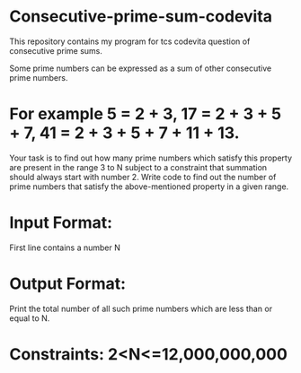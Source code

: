 # Consecutive-prime-sum-codevita
This repository contains my program for tcs codevita question of consecutive prime sums.


Some prime numbers can be expressed as a sum of other consecutive prime numbers. 
# For example 5 = 2 + 3, 17 = 2 + 3 + 5 + 7, 41 = 2 + 3 + 5 + 7 + 11 + 13. 

Your task is to find out how many prime numbers which satisfy this property are
present in the range 3 to N subject to a constraint that summation should always start with number 2.
Write code to find out the number of prime numbers that satisfy the above-mentioned property in a given range.

# Input Format: 
First line contains a number N

# Output Format: 
Print the total number of all such prime numbers which are less than or equal to N.

# Constraints: 2<N<=12,000,000,000
